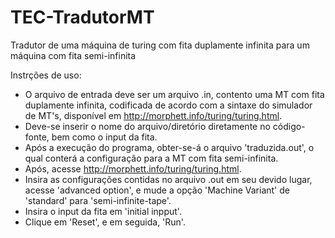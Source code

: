 # TEC-TradutorMT
Tradutor de uma máquina de turing com fita duplamente infinita para um máquina com fita semi-infinita

Instrções de uso:
  - O arquivo de entrada deve ser um arquivo .in, contento uma MT com fita duplamente infinita, codificada de acordo com a sintaxe do simulador de MT's, disponível em http://morphett.info/turing/turing.html.
  - Deve-se inserir o nome do arquivo/diretório diretamente no código-fonte, bem como o input da fita. 
  - Após a execução do programa, obter-se-á o arquivo 'traduzida.out', o qual conterá a configuração para a MT com fita semi-infinita.
  - Após, acesse http://morphett.info/turing/turing.html. 
  - Insira as configurações contidas no arquivo .out em seu devido lugar, acesse 'advanced option', e mude a opção 'Machine Variant' de 'standard' para 'semi-infinite-tape'.
  - Insira o input da fita em 'initial inpput'. 
  - Clique em 'Reset', e em seguida, 'Run'.  	
